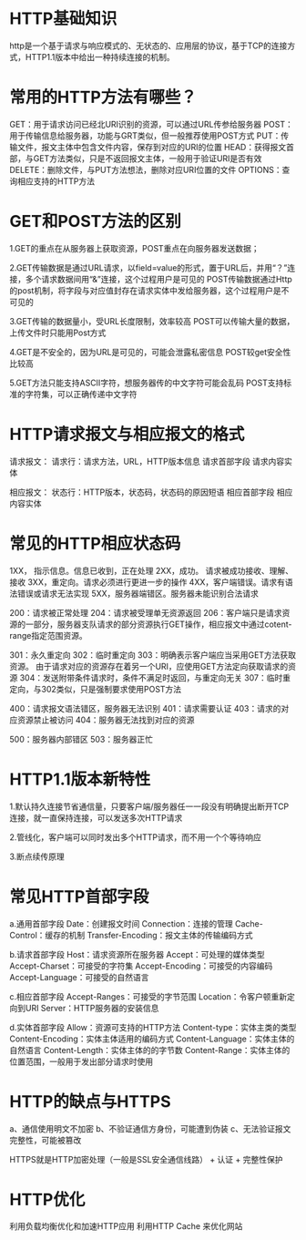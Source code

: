 # HTTP基础知识

http是一个基于请求与响应模式的、无状态的、应用层的协议，基于TCP的连接方式，HTTP1.1版本中给出一种持续连接的机制。

#

# 常用的HTTP方法有哪些？
GET：用于请求访问已经北URI识别的资源，可以通过URL传参给服务器
POST：用于传输信息给服务器，功能与GRT类似，但一般推荐使用POST方式
PUT：传输文件，报文主体中包含文件内容，保存到对应的URI的位置
HEAD：获得报文首部，与GET方法类似，只是不返回报文主体，一般用于验证URI是否有效
DELETE：删除文件，与PUT方法想法，删除对应URI位置的文件
OPTIONS：查询相应支持的HTTP方法

# GET和POST方法的区别

1.GET的重点在从服务器上获取资源，POST重点在向服务器发送数据；

2.GET传输数据是通过URL请求，以field=value的形式，置于URL后，并用“？”连接，多个请求数据间用“&”连接，这个过程用户是可见的
POST传输数据通过Http的post机制，将字段与对应值封存在请求实体中发给服务器，这个过程用户是不可见的

3.GET传输的数据量小，受URL长度限制，效率较高
POST可以传输大量的数据，上传文件时只能用Post方式

4.GET是不安全的，因为URL是可见的，可能会泄露私密信息
POST较get安全性比较高

5.GET方法只能支持ASCII字符，想服务器传的中文字符可能会乱码
POST支持标准的字符集，可以正确传递中文字符

# HTTP请求报文与相应报文的格式
 请求报文：
    请求行：请求方法，URL，HTTP版本信息
    请求首部字段
    请求内容实体

相应报文：
    状态行：HTTP版本，状态码，状态码的原因短语
    相应首部字段
    相应内容实体


# 常见的HTTP相应状态码

1XX， 指示信息。信息已收到，正在处理
2XX，成功。 请求被成功接收、理解、接收
3XX，重定向。请求必须进行更进一步的操作
4XX，客户端错误。请求有语法错误或请求无法实现
5XX，服务器端错区。服务器未能识别合法请求

200：请求被正常处理
204：请求被受理单无资源返回
206：客户端只是请求资源的一部分，服务器支队请求的部分资源执行GET操作，相应报文中通过cotent-range指定范围资源。

301：永久重定向
302：临时重定向
303：明确表示客户端应当采用GET方法获取资源。
         由于请求对应的资源存在着另一个URI，应使用GET方法定向获取请求的资源
304：发送附带条件请求时，条件不满足时返回，与重定向无关
307：临时重定向，与302类似，只是强制要求使用POST方法

400：请求报文语法错区，服务器无法识别
401：请求需要认证
403：请求的对应资源禁止被访问
404：服务器无法找到对应的资源

500：服务器内部错区
503：服务器正忙



# HTTP1.1版本新特性
1.默认持久连接节省通信量，只要客户端/服务器任一一段没有明确提出断开TCP连接，就一直保持连接，可以发送多次HTTP请求

2.管线化，客户端可以同时发出多个HTTP请求，而不用一个个等待响应

3.断点续传原理

# 常见HTTP首部字段

a.通用首部字段
    Date：创建报文时间
    Connection：连接的管理
    Cache-Control：缓存的机制
    Transfer-Encoding：报文主体的传输编码方式

b.请求首部字段
    Host：请求资源所在服务器
    Accept：可处理的媒体类型
    Accept-Charset：可接受的字符集
    Accept-Encoding：可接受的内容编码
    Accept-Language：可接受的自然语言

c.相应首部字段
   Accept-Ranges：可接受的字节范围
   Location：令客户顿重新定向到URI
   Server：HTTP服务器的安装信息

d.实体首部字段
    Allow：资源可支持的HTTP方法
    Content-type：实体主类的类型
    Content-Encoding：实体主体适用的编码方式
    Content-Language：实体主体的自然语言
    Content-Length：实体主体的的字节数
    Content-Range：实体主体的位置范围，一般用于发出部分请求时使用


# HTTP的缺点与HTTPS
a、通信使用明文不加密
b、不验证通信方身份，可能遭到伪装
c、无法验证报文完整性，可能被篡改

HTTPS就是HTTP加密处理（一般是SSL安全通信线路） + 认证 + 完整性保护

# HTTP优化
利用负载均衡优化和加速HTTP应用
利用HTTP Cache 来优化网站





